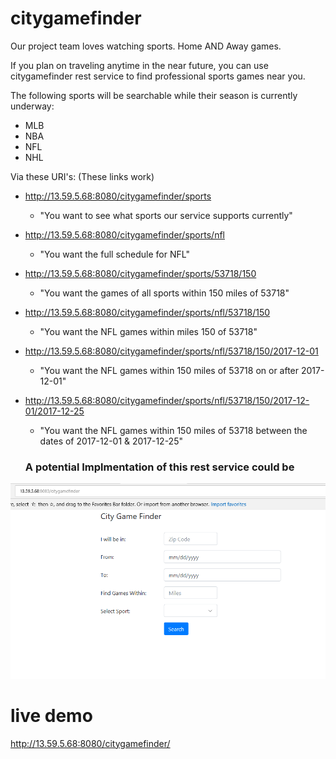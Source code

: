 # citygamefinder

Our project team loves watching sports. Home AND Away games. 

If you plan on traveling anytime in the near future, you can use citygamefinder rest service to find professional sports games near you.

The following sports will be searchable while their season is currently underway:
* MLB
* NBA
* NFL
* NHL

Via these URI's: (These links work)
* http://13.59.5.68:8080/citygamefinder/sports
  - "You want to see what sports our service supports currently"
* http://13.59.5.68:8080/citygamefinder/sports/nfl
  - "You want the full schedule for NFL"
* http://13.59.5.68:8080/citygamefinder/sports/53718/150
  - "You want the games of all sports within 150 miles of 53718"
* http://13.59.5.68:8080/citygamefinder/sports/nfl/53718/150
  - "You want the NFL games within miles 150 of 53718"
* http://13.59.5.68:8080/citygamefinder/sports/nfl/53718/150/2017-12-01
  - "You want the NFL games within 150 miles of 53718 on or after 2017-12-01"
* http://13.59.5.68:8080/citygamefinder/sports/nfl/53718/150/2017-12-01/2017-12-25
  - "You want the NFL games within 150 miles of 53718 between the dates of 2017-12-01 & 2017-12-25"
  
  ### A potential Implmentation of this rest service could be
![demo](/images/demo.PNG)

# live demo

http://13.59.5.68:8080/citygamefinder/




